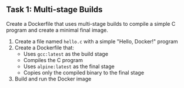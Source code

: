 ## Task 1: Multi-stage Builds

Create a Dockerfile that uses multi-stage builds to compile a simple C program and create a minimal final image.

1. Create a file named `hello.c` with a simple "Hello, Docker!" program
2. Create a Dockerfile that:
   - Uses `gcc:latest` as the build stage
   - Compiles the C program
   - Uses `alpine:latest` as the final stage
   - Copies only the compiled binary to the final stage
3. Build and run the Docker image
